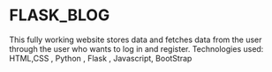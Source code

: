 # FLASK_BLOG
This fully working website stores data and fetches data from the user through the user who wants to log in and register.
Technologies used: HTML,CSS , Python , Flask , Javascript, BootStrap
